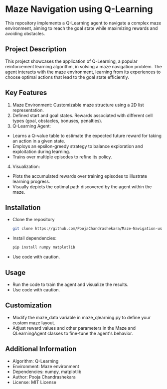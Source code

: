 
# Maze Navigation using Q-Learning

This repository implements a Q-Learning agent to navigate a complex maze environment, aiming to reach the goal state while maximizing rewards and avoiding obstacles.

## Project Description

This project showcases the application of Q-Learning, a popular reinforcement learning algorithm, in solving a maze navigation problem. The agent interacts with the maze environment, learning from its experiences to choose optimal actions that lead to the goal state efficiently.

## Key Features

1. Maze Environment:
 Customizable maze structure using a 2D list representation.
2. Defined start and goal states.
 Rewards associated with different cell types (goal, obstacles, bonuses, penalties).
3. Q-Learning Agent:
- Learns a Q-value table to estimate the expected future reward for taking an action in a given state.
- Employs an epsilon-greedy strategy to balance exploration and exploitation during learning.
- Trains over multiple episodes to refine its policy.
4. Visualization:
- Plots the accumulated rewards over training episodes to illustrate learning progress.
- Visually depicts the optimal path discovered by the agent within the maze.

## Installation

- Clone the repository

  ```bash
  git clone https://github.com/PoojaChandrashekara/Maze-Navigation-using-Q-Learning.git

- Install dependencies:

  ```bash
  pip install numpy matplotlib

- Use code with caution.

## Usage

- Run the code to train the agent and visualize the results.
- Use code with caution.

## Customization

- Modify the maze_data variable in maze_qlearning.py to define your custom maze layout.
- Adjust reward values and other parameters in the Maze and QLearningAgent classes to fine-tune the agent's behavior.

## Additional Information

- Algorithm: Q-Learning
- Environment: Maze environment
- Dependencies: numpy, matplotlib
- Author: Pooja Chandrashekara
- License: MIT License
